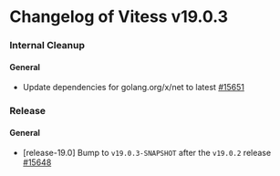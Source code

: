 # Changelog of Vitess v19.0.3

### Internal Cleanup 
#### General
 * Update dependencies for golang.org/x/net to latest [#15651](https://github.com/vitessio/vitess/pull/15651)
### Release 
#### General
 * [release-19.0] Bump to `v19.0.3-SNAPSHOT` after the `v19.0.2` release [#15648](https://github.com/vitessio/vitess/pull/15648)

